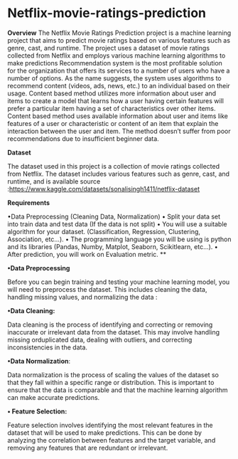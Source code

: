 # Netflix-movie-ratings-prediction
**Overview**
The Netflix Movie Ratings Prediction project is a machine learning project that aims to predict movie ratings based on various features such as genre, cast, and runtime. The project uses a dataset of movie ratings collected from Netflix and employs various machine learning algorithms to make predictions
Recommendation system is the most profitable solution for the organization that offers its services to a number of users who have a number of options. As the name suggests, the system uses algorithms to recommend content (videos, ads, news, etc.) to an individual based on their usage.
Content based method utilizes more information about user and items to create a model that learns how a user having certain features will prefer a particular item having a set of characteristics over other items. Content based method uses available information about user and items like features of a user or characteristic or content of an item that explain the interaction between the user and item. The method doesn’t suffer from poor recommendations due to insufficient beginner data.

**Dataset**

The dataset used in this project is a collection of movie ratings collected from Netflix. The dataset includes various features such as genre, cast, and runtime, and is available
source :https://www.kaggle.com/datasets/sonalisingh1411/netflix-dataset

**Requirements**

•Data Preprocessing (Cleaning Data, Normalization)
• Split your data set into train data and test data (If the data is not split)
• You will use a suitable algorithm for your dataset. (Classification, Regression, Clustering, Association, etc...).
• The programming language you will be using is python and its libraries (Pandas, Numby, Matplot, Seaborn, Scikitlearn, etc...).
• After prediction, you will work on Evaluation metric.
** 

**•Data Preprocessing**

Before you can begin training and testing your machine learning model, you will need to preprocess the dataset. This includes cleaning the data, handling missing values, and normalizing the data :

  **•Data Cleaning:**
  
   Data cleaning is the process of identifying and correcting or removing inaccurate or irrelevant
   data from the dataset. This may involve handling missing orduplicated data, dealing with outliers, and correcting inconsistencies in the data.
        
  **•Data Normalization**:
  
   Data normalization is the process of scaling the values of the dataset so that they fall within a specific range or distribution. This is important to ensure
   that the data is comparable and that the machine learning algorithm can make accurate predictions.
        
**• Feature Selection:** 

   Feature selection involves identifying the most relevant features in the dataset that will be used to make predictions.
   This can be done by analyzing the correlation between features and the target variable, and removing any features that
   are redundant or irrelevant.




